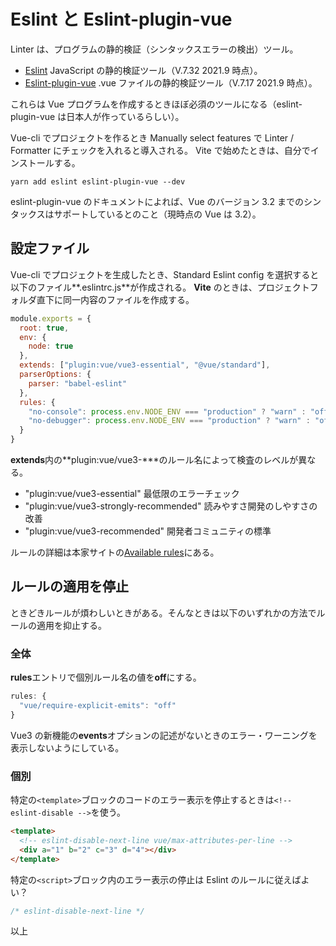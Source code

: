 # Eslint と Eslint-plugin-vue

Linter は、プログラムの静的検証（シンタックスエラーの検出）ツール。

- [Eslint](https://eslint.org/) JavaScript の静的検証ツール（V.7.32 2021.9 時点）。
- [Eslint-plugin-vue](https://eslint.vuejs.org/) .vue ファイルの静的検証ツール（V.7.17 2021.9 時点）。

これらは Vue プログラムを作成するときほぼ必須のツールになる（eslint-plugin-vue は日本人が作っているらしい）。

Vue-cli でプロジェクトを作るとき Manually select features で Linter / Formatter にチェックを入れると導入される。
Vite で始めたときは、自分でインストールする。

```shell
yarn add eslint eslint-plugin-vue --dev
```

eslint-plugin-vue のドキュメントによれば、Vue のバージョン 3.2 までのシンタックスはサポートしているとのこと（現時点の Vue は 3.2）。

## 設定ファイル

Vue-cli でプロジェクトを生成したとき、Standard Eslint config を選択すると以下のファイル**.eslintrc.js**が作成される。
**Vite** のときは、プロジェクトフォルダ直下に同一内容のファイルを作成する。

```js
module.exports = {
  root: true,
  env: {
    node: true
  },
  extends: ["plugin:vue/vue3-essential", "@vue/standard"],
  parserOptions: {
    parser: "babel-eslint"
  },
  rules: {
    "no-console": process.env.NODE_ENV === "production" ? "warn" : "off",
    "no-debugger": process.env.NODE_ENV === "production" ? "warn" : "off"
  }
}
```

**extends**内の**plugin:vue/vue3-\***のルール名によって検査のレベルが異なる。

- "plugin:vue/vue3-essential" 最低限のエラーチェック
- "plugin:vue/vue3-strongly-recommended" 読みやすさ開発のしやすさの改善
- "plugin:vue/vue3-recommended" 開発者コミュニティの標準

ルールの詳細は本家サイトの[Available rules](https://eslint.vuejs.org/rules/)にある。

## ルールの適用を停止

ときどきルールが煩わしいときがある。そんなときは以下のいずれかの方法でルールの適用を抑止する。

### 全体

**rules**エントリで個別ルール名の値を**off**にする。

```js
rules: {
  "vue/require-explicit-emits": "off"
}
```

Vue3 の新機能の**events**オプションの記述がないときのエラー・ワーニングを表示しないようにしている。

### 個別

特定の`<template>`ブロックのコードのエラー表示を停止するときは`<!-- eslint-disable -->`を使う。

```html
<template>
  <!-- eslint-disable-next-line vue/max-attributes-per-line -->
  <div a="1" b="2" c="3" d="4"></div>
</template>
```

特定の`<script>`ブロック内のエラー表示の停止は Eslint のルールに従えばよい？

```js
/* eslint-disable-next-line */
```

以上
